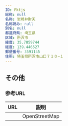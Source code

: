 ```yaml
---
ID: Fktjs
総称: null
名称: 岩崎弁財天
名称読み: null
別名: null
都道府県: 埼玉県
区域: 所沢市
緯度: 35.7859744
経度: 139.446527
郵便番号: 3591145
住所: 埼玉県所沢市山口７１０−１
---
```


## その他

### 参考URL

| URL | 説明          |
| --- | ------------- |
|     | OpenStreetMap |
